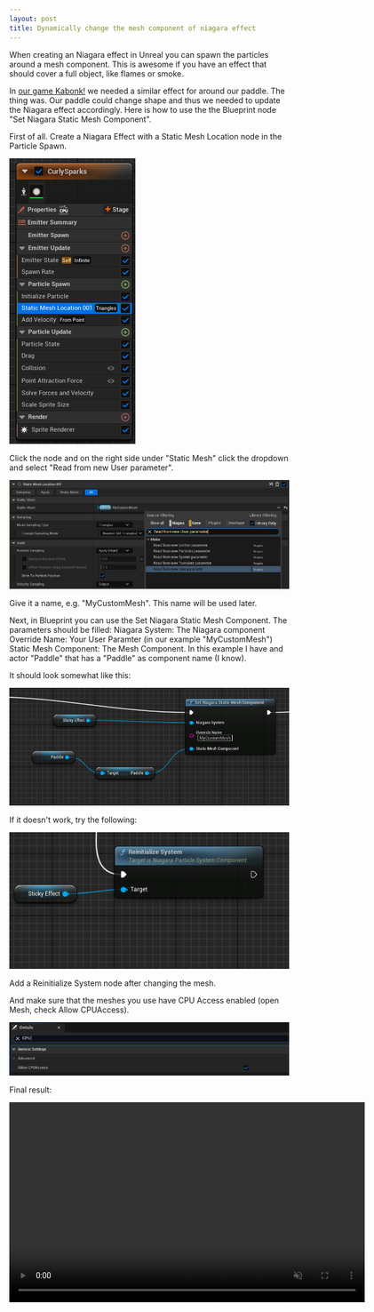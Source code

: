 ```yaml
---
layout: post
title: Dynamically change the mesh component of niagara effect
---
```


When creating an Niagara effect in Unreal you can spawn the particles around a mesh component. This is awesome if you have an effect that should cover a full object, like flames or smoke.

<!--break-->

In [our game Kabonk!](https://sparkofchaos.com/games/kabonk!.html) we needed a similar effect for around our paddle. The thing was. Our paddle could change shape and thus we needed to update the Niagara effect accordingly. Here is how to use the the Blueprint node "Set Niagara Static Mesh Component".

First of all. Create a Niagara Effect with a Static Mesh Location node in the Particle Spawn.

<img class="Static Mesh Location" src="/assets/posts/static-mesh-location-spawn.png" />

Click the node and on the right side under "Static Mesh" click the dropdown and select "Read from new User parameter".

<img class="Read from new User paramater" src="/assets/posts/read-from-new-user-paramater.png" />

Give it a name, e.g. "MyCustomMesh". This name will be used later.

Next, in Blueprint you can use the Set Niagara Static Mesh Component. The parameters should be filled:
Niagara System: The Niagara component
Override Name: Your User Paramter (in our example "MyCustomMesh")
Static Mesh Component: The Mesh Component. In this example I have and actor "Paddle" that has a "Paddle" as component name (I know).

It should look somewhat like this:

<img class="Set Niagara Static Mesh Component" src="/assets/posts/set-niagara-static-mesh-component.png" />

If it doesn't work, try the following:

<img class="Set Niagara Static Mesh Component" src="/assets/posts/reinitialize-system.png" />

Add a Reinitialize System node after changing the mesh.

And make sure that the meshes you use have CPU Access enabled (open Mesh, check Allow CPUAccess).

<img class="Allow CPU Access in Static Mesh" src="/assets/posts/allow-cpuaccess-mesh.png" />

Final result:

<video src="/assets/posts/kabonk-niagara-effect-dynamic-mesh.webm" controls loop muted playsinline width="640" height="360"></video>